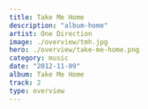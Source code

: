```yaml
---
title: Take Me Home
description: "album-home"
artist: One Direction
image: ./overview/tmh.jpg
hero: ./overview/take-me-home.png
category: music
date: "2012-11-09"
album: Take Me Home
track: 2
type: overview
---
```

